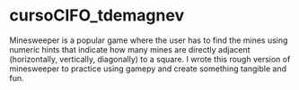 # cursoCIFO_tdemagnev
Minesweeper is a popular game where the user has to find the mines using numeric
hints that indicate how many mines are directly adjacent (horizontally, vertically,
diagonally) to a square. I wrote this rough version of minesweeper to practice 
using gamepy and create something tangible and fun.
